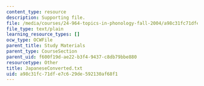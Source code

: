 ```yaml
---
content_type: resource
description: Supporting file.
file: /media/courses/24-964-topics-in-phonology-fall-2004/a98c31fc71dfe7c629de592130af68f1_JapaneseConverted.txt
file_type: text/plain
learning_resource_types: []
ocw_type: OCWFile
parent_title: Study Materials
parent_type: CourseSection
parent_uid: f600f19d-ae22-b3f4-9437-c8db79bbe880
resourcetype: Other
title: JapaneseConverted.txt
uid: a98c31fc-71df-e7c6-29de-592130af68f1
---
```


